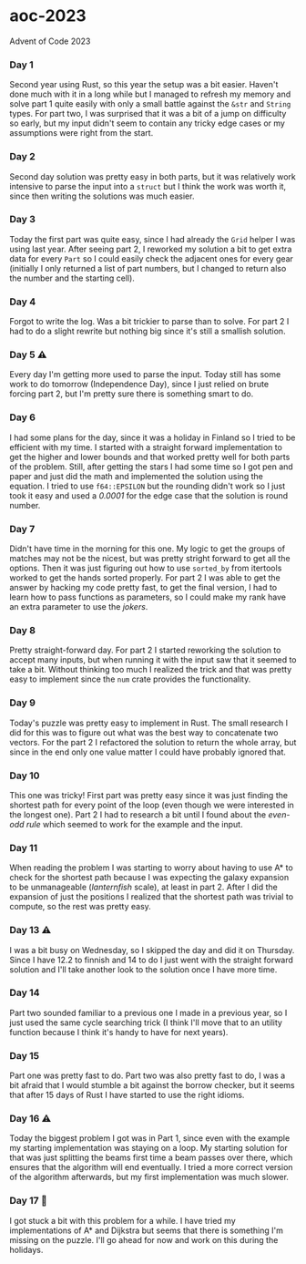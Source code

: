 # aoc-2023
Advent of Code 2023

### Day 1

Second year using Rust, so this year the setup was a bit easier. Haven't done much with it in a long while but I managed to refresh my memory and solve part 1 quite easily with only a small battle against the `&str` and `String` types. For part two, I was surprised that it was a bit of a jump on difficulty so early, but my input didn't seem to contain any tricky edge cases or my assumptions were right from the start.

### Day 2

Second day solution was pretty easy in both parts, but it was relatively work intensive to parse the input into a `struct` but I think the work was worth it, since then writing the solutions was much easier. 

### Day 3

Today the first part was quite easy, since I had already the `Grid` helper I was using last year. After seeing part 2, I reworked my solution a bit to get extra data for every `Part` so I could easily check the adjacent ones for every gear (initially I only returned a list of part numbers, but I changed to return also the number and the starting cell). 

### Day 4

Forgot to write the log. Was a bit trickier to parse than to solve. For part 2 I had to do a slight rewrite but nothing big since it's still a smallish solution.

### Day 5 :warning:

Every day I'm getting more used to parse the input. Today still has some work to do tomorrow (Independence Day), since I just relied on brute forcing part 2, but I'm pretty sure there is something smart to do. 

### Day 6

I had some plans for the day, since it was a holiday in Finland so I tried to be efficient with my time. I started with a straight forward implementation to get the higher and lower bounds and that worked pretty well for both parts of the problem. Still, after getting the stars I had some time so I got pen and paper and just did the math and implemented the solution using the equation. I tried to use `f64::EPSILON` but the rounding didn't work so I just took it easy and used a *0.0001* for the edge case that the solution is round number.

### Day 7

Didn't have time in the morning for this one. My logic to get the groups of matches may not be the nicest, but was pretty stright forward to get all the options. Then it was just figuring out how to use `sorted_by` from itertools worked to get the hands sorted properly. For part 2 I was able to get the answer by hacking my code pretty fast, to get the final version, I had to learn how to pass functions as parameters, so I could make my rank have an extra parameter to use the *jokers*. 

### Day 8

Pretty straight-forward day. For part 2 I started reworking the solution to accept many inputs, but when running it with the input saw that it seemed to take a bit. Without thinking too much I realized the trick and that was pretty easy to implement since the `num` crate provides the functionality. 

### Day 9

Today's puzzle was pretty easy to implement in Rust. The small research I did for this was to figure out what was the best way to concatenate two vectors. For the part 2 I refactored the solution to return the whole array, but since in the end only one value matter I could have probably ignored that.

### Day 10

This one was tricky! First part was pretty easy since it was just finding the shortest path for every point of the loop (even though we were interested in the longest one). Part 2 I had to research a bit until I found about the *even-odd rule* which seemed to work for the example and the input.

### Day 11

When reading the problem I was starting to worry about having to use A* to check for the shortest path because I was expecting the galaxy expansion to be unmanageable (*lanternfish* scale), at least in part 2. After I did the expansion of just the positions I realized that the shortest path was trivial to compute, so the rest was pretty easy. 

### Day 13 :warning:

I was a bit busy on Wednesday, so I skipped the day and did it on Thursday. Since I have 12.2 to finnish and 14 to do I just went with the straight forward solution and I'll take another look to the solution once I have more time.

### Day 14

Part two sounded familiar to a previous one I made in a previous year, so I just used the same cycle searching trick (I think I'll move that to an utility function because I think it's handy to have for next years).

### Day 15

Part one was pretty fast to do. Part two was also pretty fast to do, I was a bit afraid that I would stumble a bit against the borrow checker, but it seems that after 15 days of Rust I have started to use the right idioms. 

### Day 16 :warning:

Today the biggest problem I got was in Part 1, since even with the example my starting implementation was staying on a loop. My starting solution for that was just splitting the beams first time a beam passes over there, which ensures that the algorithm will end eventually. I tried a more correct version of the algorithm afterwards, but my first implementation was much slower.

### Day 17 :stop_sign: 

I got stuck a bit with this problem for a while. I have tried my implementations of A* and Dijkstra but seems that there is something I'm missing on the puzzle. I'll go ahead for now and work on this during the holidays.

